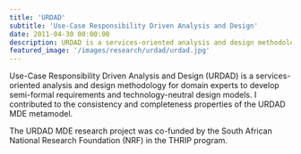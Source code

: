```yaml
---
title: 'URDAD'
subtitle: 'Use-Case Responsibility Driven Analysis and Design'
date: 2011-04-30 00:00:00
description: URDAD is a services-oriented analysis and design methodology to develop semi-formal requirements and technology-neutral design models.
featured_image: '/images/research/urdad/urdad.jpg'
---
```


Use-Case Responsibility Driven Analysis and Design (URDAD) is a services-oriented analysis and design methodology for domain experts to develop semi-formal requirements and technology-neutral design models. I contributed to the consistency and completeness properties of the URDAD MDE metamodel.

The URDAD MDE research project was co-funded by the South African National Research Foundation (NRF) in the THRIP program.
